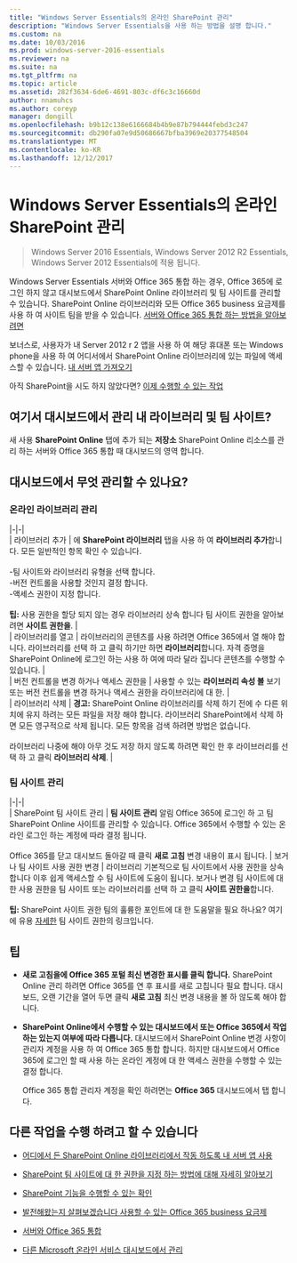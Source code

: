 ```yaml
---
title: "Windows Server Essentials의 온라인 SharePoint 관리"
description: "Windows Server Essentials을 사용 하는 방법을 설명 합니다."
ms.custom: na
ms.date: 10/03/2016
ms.prod: windows-server-2016-essentials
ms.reviewer: na
ms.suite: na
ms.tgt_pltfrm: na
ms.topic: article
ms.assetid: 282f3634-6de6-4691-803c-df6c3c16660d
author: nnamuhcs
ms.author: coreyp
manager: dongill
ms.openlocfilehash: b9b12c138e6166684b4b9e87b794444febd3c247
ms.sourcegitcommit: db290fa07e9d50686667bfba3969e20377548504
ms.translationtype: MT
ms.contentlocale: ko-KR
ms.lasthandoff: 12/12/2017
---
```

# <a name="manage-sharepoint-online-in-windows-server-essentials"></a>Windows Server Essentials의 온라인 SharePoint 관리

>Windows Server 2016 Essentials, Windows Server 2012 R2 Essentials, Windows Server 2012 Essentials에 적용 됩니다.

Windows Server Essentials 서버와 Office 365 통합 하는 경우, Office 365에 로그인 하지 않고 대시보드에서 SharePoint Online 라이브러리 및 팀 사이트를 관리할 수 있습니다. SharePoint Online 라이브러리와 모든 Office 365 business 요금제를 사용 하 여 사이트 팀을 받을 수 있습니다. [서버와 Office 365 통합 하는 방법을 알아보려면](Manage-Office-365-in-Windows-Server-Essentials.md)  
  
 보너스로, 사용자가 내 Server 2012 r 2 앱을 사용 하 여 해당 휴대폰 또는 Windows phone을 사용 하 여 어디서에서 SharePoint Online 라이브러리에 있는 파일에 액세스할 수 있습니다. [내 서버 앱 가져오기](../use/Use-the-My-Server-App-to-Connect-to-Windows-Server-Essentials.md)  
  
 아직 SharePoint을 시도 하지 않았다면? [이제 수행할 수 있는 작업](https://office.microsoft.com/office365-sharepoint-online-enterprise-help/get-started-with-sharepoint-2013-HA102772778.aspx)  
  
## <a name="where-on-the-dashboard-will-i-manage-my-libraries-and-team-sites"></a>여기서 대시보드에서 관리 내 라이브러리 및 팀 사이트?  
 새 사용 **SharePoint Online** 탭에 추가 되는 **저장소** SharePoint Online 리소스를 관리 하는 서버와 Office 365 통합 때 대시보드의 영역 합니다.  

  
## <a name="what-can-i-manage-from-the-dashboard"></a>대시보드에서 무엇 관리할 수 있나요?  
  
### <a name="manage-your-online-libraries"></a>온라인 라이브러리 관리  
   
|-|-|  
| 라이브러리 추가 | 에 **SharePoint 라이브러리** 탭을 사용 하 여 **라이브러리 추가**합니다. 모든 일반적인 항목 확인 수 있습니다.<br /><br /> -팀 사이트와 라이브러리 유형을 선택 합니다.<br />-버전 컨트롤을 사용할 것인지 결정 합니다.<br />-액세스 권한이 지정 합니다.<br /><br /> **팁:** 사용 권한을 할당 되지 않는 경우 라이브러리 상속 합니다 팀 사이트 권한을 알아보려면 **사이트 권한을**. |  
| 라이브러리를 열고 | 라이브러리의 콘텐츠를 사용 하려면 Office 365에서 열 해야 합니다. 라이브러리를 선택 하 고 클릭 하기만 하면 **라이브러리**합니다. 자격 증명을 SharePoint Online에 로그인 하는 사용 하 여에 따라 달라 집니다 콘텐츠를 수행할 수 있습니다. |  
| 버전 컨트롤을 변경 하거나 액세스 권한을 | 사용할 수 있는 **라이브러리 속성 볼** 보기 또는 버전 컨트롤을 변경 하거나 액세스 권한을 라이브러리에 대 한. |  
| 라이브러리 삭제 | **경고:** SharePoint Online 라이브러리를 삭제 하기 전에 수 다른 위치에 유지 하려는 모든 파일을 저장 해야 합니다. 라이브러리 SharePoint에서 삭제 하면 모든 영구적으로 삭제 됩니다. 모든 항목을 검색 하려면 방법은 없습니다.<br /><br /> 라이브러리 나중에 해야 아무 것도 저장 하지 않도록 하려면 확인 한 후 라이브러리를 선택 하 고 클릭 **라이브러리 삭제**. |  
  
### <a name="manage-your-team-sites"></a>팀 사이트 관리  
 
|-|-|  
| SharePoint 팀 사이트 관리 | **팀 사이트 관리** 알림 Office 365에 로그인 하 고 팀 SharePoint Online 사이트를 관리할 수 있습니다. Office 365에서 수행할 수 있는 온라인 로그인 하는 계정에 따라 결정 됩니다.<br /><br /> Office 365를 닫고 대시보드 돌아갈 때 클릭 **새로 고침** 변경 내용이 표시 됩니다. | 보거나 팀 사이트 사용 권한 변경 | 라이브러리 기본적으로 팀 사이트에서 사용 권한을 상속 합니다 이후 쉽게 액세스할 수 팀 사이트에 도움이 됩니다. 보거나 변경 팀 사이트에 대 한 사용 권한을 팀 사이트 또는 라이브러리를 선택 하 고 클릭 **사이트 권한을**합니다.<br /><br /> **팁:** SharePoint 사이트 권한 팀의 훌륭한 포인트에 대 한 도움말을 필요 하나요? 여기에 유용 [자세한](https://office.microsoft.com/office365-sharepoint-online-enterprise-help/introduction-control-user-access-with-permissions-HA102771919.aspx?CTT=5&origin=HA102771924) 팀 사이트 권한의 링크입니다.  
  
## <a name="tips"></a>팁  
  
-   **새로 고침을에 Office 365 포털 최신 변경한 표시를 클릭 합니다.** SharePoint Online 관리 하려면 Office 365를 연 후 표시를 새로 고칩니다 필요 합니다. 대시보드, 오랜 기간을 열어 두면 클릭 **새로 고침** 최신 변경 내용을 볼 하 않도록 해야 합니다.  
  
-   **SharePoint Online에서 수행할 수 있는 대시보드에서 또는 Office 365에서 작업 하는 있는지 여부에 따라 다릅니다.** 대시보드에서 SharePoint Online 변경 사항이 관리자 계정을 사용 하 여 Office 365 통합 합니다. 하지만 대시보드에서 Office 365에 로그인 할 때 사용 하는 온라인 계정에 대 한 액세스 권한을 수행할 수 있는 결정 합니다.  
  
     Office 365 통합 관리자 계정을 확인 하려면는 **Office 365** 대시보드에서 탭 합니다.  
  
## <a name="other-things-you-might-want-to-do"></a>다른 작업을 수행 하려고 할 수 있습니다  
  
-   [어디에서 든 SharePoint Online 라이브러리에서 작동 하도록 내 서버 앱 사용](../use/Use-the-My-Server-App-to-Connect-to-Windows-Server-Essentials.md)  
  
-   [SharePoint 팀 사이트에 대 한 권한을 지정 하는 방법에 대해 자세히 알아보기](https://office.microsoft.com/office365-sharepoint-online-enterprise-help/introduction-control-user-access-with-permissions-HA102771919.aspx?CTT=5&origin=HA102771924)  
  
-   [SharePoint 기능을 수행할 수 있는 확인](https://office.microsoft.com/office365-sharepoint-online-enterprise-help/get-started-with-sharepoint-2013-HA102772778.aspx)  
  
-   [발전해왔는지 살펴보겠습니다 사용할 수 있는 Office 365 business 요금제](https://office.microsoft.com/business/compare-office-365-for-business-plans-FX102918419.aspx?CR_CC=200061904&WT.srch=1&WT.mc_ID=PS_bing_O365Comm_what-is-office-365-for_Text)  
  
-   [서버와 Office 365 통합](Manage-Office-365-in-Windows-Server-Essentials.md)  
  
-   [다른 Microsoft 온라인 서비스 대시보드에서 관리](Manage-Microsoft-Online-Services-in-Windows-Server-Essentials.md)
